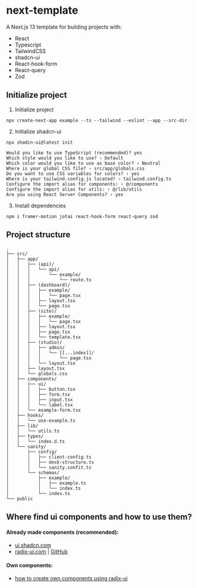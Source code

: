 

# next-template

A Next.js 13 template for building projects with:

- React
- Typescript
- TailwindCSS
- shadcn-ui
- React-hook-form
- React-query
- Zod

## Initialize project

1.  Initialize project
```
npx create-next-app example --ts --tailwind --eslint --app --src-dir 
```

2. Initialize shadcn-ui
```
npx shadcn-ui@latest init
```

```
Would you like to use TypeScript (recommended)? yes
Which style would you like to use? › Default
Which color would you like to use as base color? › Neutral
Where is your global CSS file? › src/app/globals.css
Do you want to use CSS variables for colors? › yes
Where is your tailwind.config.js located? › tailwind.config.ts
Configure the import alias for components: › @/components
Configure the import alias for utils: › @/lib/utils
Are you using React Server Components? › yes
```

3. Install dependencies
```
npm i framer-motion jotai react-hook-form react-query zod
```

## Project structure

```
.
├── src/
│   ├── app/
│   │   ├── (api)/
│   │   │   └── api/
│   │   │       └── example/
│   │   │           └── route.ts
│   │   ├── (dashboard)/
│   │   │   ├── example/
│   │   │   │   └── page.tsx
│   │   │   ├── layout.tsx
│   │   │   └── page.tsx
│   │   ├── (site)/
│   │   │   ├── example/
│   │   │   │   └── page.tsx
│   │   │   ├── layout.tsx
│   │   │   ├── page.tsx
│   │   │   └── template.tsx
│   │   ├── (studio)/
│   │   │   ├── admin/
│   │   │   │   └── [[...index]]/
│   │   │   │       └── page.tsx
│   │   │   └── layout.tsx
│   │   ├── layout.tsx
│   │   └── globals.css
│   ├── components/
│   │   ├── ui/
│   │   │   ├── button.tsx
│   │   │   ├── form.tsx
│   │   │   ├── input.tsx
│   │   │   └── label.tsx
│   │   └── example-form.tsx
│   ├── hooks/
│   │   └── use-example.ts
│   ├── lib/
│   │   └── utils.ts
│   ├── types/
│   │   └── index.d.ts
│   └── sanity/
│       ├── config/
│       │   ├── client-config.ts
│       │   ├── desk-structure.ts
│       │   └── sanity.confit.ts
│       └── schemas/
│           ├── example/
│           │   ├── example.ts
│           │   └── index.ts
│           └── index.ts
└── public
```

## Where find ui components and how to use them?

#### Already made components (recommended):
- [ui.shadcn.com](https://ui.shadcn.com/docs/components)
- [radix-ui.com](https://www.radix-ui.com/themes/docs/overview/getting-started) | [GitHub](https://github.com/radix-ui/themes/tree/main/packages/radix-ui-themes/src/components)

#### Own components:
- [how to create own components using radix-ui](https://www.freecodecamp.org/news/unstyled-ui-components-for-front-end-developers#sample-code-from-radix-)
